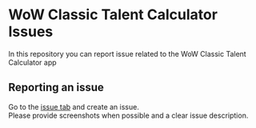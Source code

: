 # WoW Classic Talent Calculator Issues
In this repository you can report issue related to the WoW Classic Talent Calculator app

## Reporting an issue

Go to the [issue tab](https://github.com/HalaszGergo123/WoW-Classic-Talent-Calculator-Issues/issues) and create an issue.  
Please provide screenshots when possible and a clear issue description.
